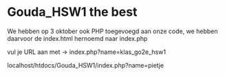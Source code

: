 # Gouda_HSW1 the best

We hebben op 3 oktober ook PHP toegevoegd aan onze code, we hebben daarvoor de index.html hernoemd naar index.php

vul je URL aan met -> index.php?name=klas_go2e_hsw1

localhost/htdocs/Gouda_HSW1/index.php?name=pietje